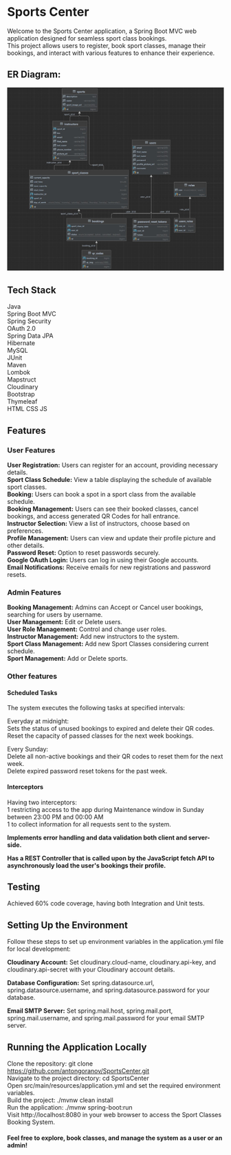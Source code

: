# Sports Center
Welcome to the Sports Center application, a Spring Boot MVC web application designed for seamless sport class bookings.</br> 
This project allows users to register, book sport classes, manage their bookings, and interact with various features to enhance their experience.

## ER Diagram:

![database](database.jpg)

## Tech Stack
Java </br>
Spring Boot MVC </br>
Spring Security </br>
OAuth 2.0 </br>
Spring Data JPA </br>
Hibernate </br>
MySQL </br>
JUnit </br>
Maven </br>
Lombok </br>
Mapstruct </br>
Cloudinary </br>
Bootstrap </br>
Thymeleaf </br>
HTML CSS JS </br>

## Features 
### User Features
**User Registration:** Users can register for an account, providing necessary details. </br>
**Sport Class Schedule:** View a table displaying the schedule of available sport classes. </br>
**Booking:** Users can book a spot in a sport class from the available schedule. </br>
**Booking Management:** Users can see their booked classes, cancel bookings, and access generated QR Codes for hall entrance. </br>
**Instructor Selection:** View a list of instructors, choose based on preferences. </br>
**Profile Management:** Users can view and update their profile picture and other details. </br>
**Password Reset:** Option to reset passwords securely. </br>
**Google OAuth Login:** Users can log in using their Google accounts. </br>
**Email Notifications:** Receive emails for new registrations and password resets. </br>

### Admin Features
**Booking Management:** Admins can Accept or Cancel user bookings, searching for users by username. </br>
**User Management:** Edit or Delete users. </br>
**User Role Management:** Control and change user roles. </br>
**Instructor Management:** Add new instructors to the system. </br>
**Sport Class Management:** Add new Sport Classes considering current schedule. </br>
**Sport Management:** Add or Delete sports. </br>

### Other features
#### Scheduled Tasks
The system executes the following tasks at specified intervals: </br>

Everyday at midnight:</br>
Sets the status of unused bookings to expired and delete their QR codes.</br>
Reset the capacity of passed classes for the next week bookings.</br>

Every Sunday:</br>
Delete all non-active bookings and their QR codes to reset them for the next week.</br>
Delete expired password reset tokens for the past week.</br>

#### Interceptors
Having two interceptors:</br>
1 restricting access to the app during Maintenance window in Sunday between 23:00 PM and 00:00 AM</br>
1 to collect information for all requests sent to the system.</br>


**Implements error handling and data validation both client and server-side.** </br>

**Has a REST Controller that is called upon by the JavaScript fetch API to asynchronously load the user's bookings their profile.**</br>

## Testing
Achieved 60% code coverage, having both Integration and Unit tests. </br>

## Setting Up the Environment
Follow these steps to set up environment variables in the application.yml file for local development:</br>

**Cloudinary Account:**
Set cloudinary.cloud-name, cloudinary.api-key, and cloudinary.api-secret with your Cloudinary account details.</br>

**Database Configuration:**
Set spring.datasource.url, spring.datasource.username, and spring.datasource.password for your database.</br>

**Email SMTP Server:**
Set spring.mail.host, spring.mail.port, spring.mail.username, and spring.mail.password for your email SMTP server.</br>

## Running the Application Locally
Clone the repository: git clone https://github.com/antongoranov/SportsCenter.git </br>
Navigate to the project directory: cd SportsCenter </br>
Open src/main/resources/application.yml and set the required environment variables. </br>
Build the project: ./mvnw clean install </br>
Run the application: ./mvnw spring-boot:run </br>
Visit http://localhost:8080 in your web browser to access the Sport Classes Booking System. </br>

#### Feel free to explore, book classes, and manage the system as a user or an admin!



